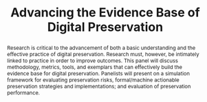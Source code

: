 ---
abstract: Research is critical to the advancement of both a basic understanding and
  the effective practice of digital preservation. Research must, however, be intimately
  linked to practice in order to improve outcomes. This panel will discuss methodology,
  metrics, tools, and exemplars that can effectively build the evidence base for digital
  preservation. Panelists will present on a simulation framework for evaluating preservation
  risks, formal/machine actionable preservation strategies and implementations; and
  evaluation of preservation performance.
creators:
- Crabtree, Jonathan
- Altman, Micah
- Tibbo, Helen
date: null
document_url: https://services.phaidra.univie.ac.at/api/object/o:429526/download
grand_parent: iPRES
institutions: []
keywords:
- digital preservation
- digital curation
- chapel hill
landing_page_url: https://phaidra.univie.ac.at/o:429526
language: eng
layout: publication
license: CC BY 4.0 International
notes_url: null
parent: iPRES 2015
presentation_url: null
size: 342360
source_name: iPRES
title: Advancing the Evidence Base of Digital Preservation
type: paper
year: 2015
---
